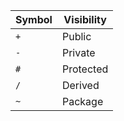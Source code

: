 Symbol|Visibility
------|----------------------------------------------
``+``|Public
``-``|Private
``#``|Protected
``/``|Derived
``~``|Package
